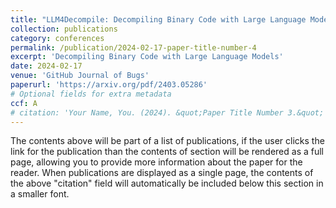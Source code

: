 ```yaml
---
title: "LLM4Decompile: Decompiling Binary Code with Large Language Models."
collection: publications
category: conferences
permalink: /publication/2024-02-17-paper-title-number-4
excerpt: 'Decompiling Binary Code with Large Language Models'
date: 2024-02-17
venue: 'GitHub Journal of Bugs'
paperurl: 'https://arxiv.org/pdf/2403.05286'
# Optional fields for extra metadata
ccf: A
# citation: 'Your Name, You. (2024). &quot;Paper Title Number 3.&quot; <i>GitHub Journal of Bugs</i>. 1(3).'
---
```


The contents above will be part of a list of publications, if the user clicks the link for the publication than the contents of section will be rendered as a full page, allowing you to provide more information about the paper for the reader. When publications are displayed as a single page, the contents of the above "citation" field will automatically be included below this section in a smaller font.
